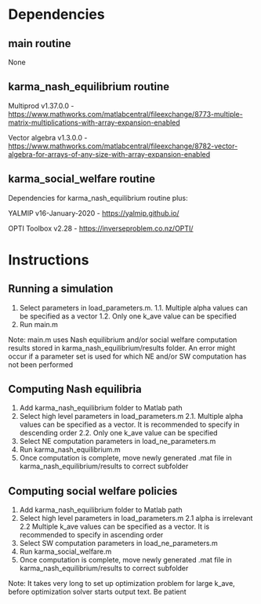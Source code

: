 

# Dependencies

## main routine

None

## karma_nash_equilibrium routine

Multiprod v1.37.0.0 - https://www.mathworks.com/matlabcentral/fileexchange/8773-multiple-matrix-multiplications-with-array-expansion-enabled

Vector algebra v1.3.0.0 - https://www.mathworks.com/matlabcentral/fileexchange/8782-vector-algebra-for-arrays-of-any-size-with-array-expansion-enabled

## karma_social_welfare routine

Dependencies for karma_nash_equilibrium routine plus:

YALMIP v16-January-2020 - https://yalmip.github.io/

OPTI Toolbox v2.28 - https://inverseproblem.co.nz/OPTI/


# Instructions

## Running a simulation

1. Select parameters in load_parameters.m.
1.1. Multiple alpha values can be specified as a vector
1.2. Only one k_ave value can be specified
2. Run main.m

Note: main.m uses Nash equilibrium and/or social welfare computation results stored in karma_nash_equilibrium/results folder. An error might occur if a parameter set is used for which NE and/or SW computation has not been performed

## Computing Nash equilibria

1. Add karma_nash_equilibrium folder to Matlab path
2. Select high level parameters in load_parameters.m
	2.1. Multiple alpha values can be specified as a vector. It is recommended to specify in descending order
	2.2. Only one k_ave value can be specified
3. Select NE computation parameters in load_ne_parameters.m
4. Run karma_nash_equilibrium.m
5. Once computation is complete, move newly generated .mat file in karma_nash_equilibrium/results to correct subfolder

## Computing social welfare policies

1. Add karma_nash_equilibrium folder to Matlab path
2. Select high level parameters in load_parameters.m
	2.1 alpha is irrelevant
	2.2 Multiple k_ave values can be specified as a vector. It is recommended to specify in ascending order
3. Select SW computation parameters in load_ne_parameters.m
4. Run karma_social_welfare.m
5. Once computation is complete, move newly generated .mat file in karma_nash_equilibrium/results to correct subfolder

Note: It takes very long to set up optimization problem for large k_ave, before optimization solver starts output text. Be patient
